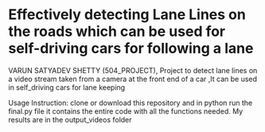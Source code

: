 # Effectively detecting Lane Lines on the roads which can be used for self-driving cars for following a lane
VARUN SATYADEV SHETTY (504_PROJECT),
Project to detect lane lines on a video stream taken from a camera at the front end of a car
,It can be used in self_driving cars for lane keeping


Usage Instruction:
clone or download this repository and in python run the final.py file it contains the entire code with all the functions needed.
My results are in the output_videos folder
